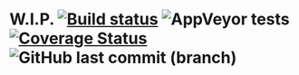 # W.I.P. [![Build status](https://ci.appveyor.com/api/projects/status/uq0ep9idk7rw8ogr?svg=true)](https://ci.appveyor.com/project/Sholtee/router) ![AppVeyor tests](https://img.shields.io/appveyor/tests/sholtee/router/master) [![Coverage Status](https://coveralls.io/repos/github/Sholtee/router/badge.svg?branch=master)](https://coveralls.io/github/Sholtee/router?branch=master) ![GitHub last commit (branch)](https://img.shields.io/github/last-commit/sholtee/router/master)